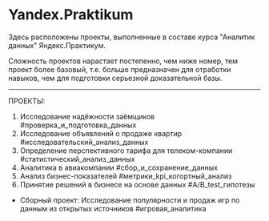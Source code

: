 # Yandex.Praktikum

Здесь расположены проекты, выполненные в составе курса "Аналитик данных" Яндекс.Практикум.

Сложность проектов нарастает постепенно, чем ниже номер, тем проект более базовый, т.е. больше предназначен для отработки навыков, чем для подготовки серьезной доказательной базы.

***
ПРОЕКТЫ:

1. Исследование надёжности заёмщиков #проверка_и_подготовка_данных
2. Исследование объявлений о продаже квартир #исследовательский_анализ_данных
3. Определение перспективного тарифа для телеком-компании #статистический_анализ_данных
4. Аналитика в авиакомпании #сбор_и_сохранение_данных
5. Анализ бизнес-показателей #метрики_kpi_когортный_анализ
6. Принятие решений в бизнесе на основе данных #A/B_test_гипотезы
- Сборный проект: Исследование популярности и продаж игр по данным из открытых источников #игровая_аналитика
